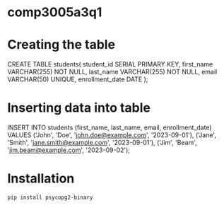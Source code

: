 # comp3005a3q1

# Creating the table
CREATE TABLE students(
	student_id SERIAL PRIMARY KEY,
	first_name VARCHAR(255) NOT NULL,
	last_name VARCHAR(255) NOT NULL,
	email VARCHAR(50) UNIQUE,
	enrollment_date DATE
);

# Inserting data into table
INSERT INTO students (first_name, last_name, email, enrollment_date) VALUES
('John', 'Doe', 'john.doe@example.com', '2023-09-01'),
('Jane', 'Smith', 'jane.smith@example.com', '2023-09-01'),
('Jim', 'Beam', 'jim.beam@example.com', '2023-09-02');

# Installation
`pip install psycopg2-binary`